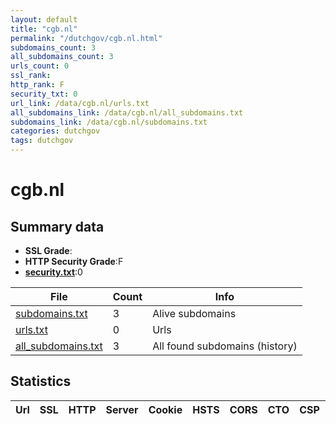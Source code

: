```yaml
---
layout: default
title: "cgb.nl"
permalink: "/dutchgov/cgb.nl.html"
subdomains_count: 3
all_subdomains_count: 3
urls_count: 0
ssl_rank: 
http_rank: F
security_txt: 0
url_link: /data/cgb.nl/urls.txt
all_subdomains_link: /data/cgb.nl/all_subdomains.txt
subdomains_link: /data/cgb.nl/subdomains.txt
categories: dutchgov
tags: dutchgov
---
```



# cgb.nl
## Summary data


 - **SSL Grade**:
 - **HTTP Security Grade**:F
 - **[security.txt](https://www.digitaleoverheid.nl/nieuws/standaard-security-txt-nu-verplicht-voor-overheid/)**:0


| File       | Count | Info |
|------------|-------|------|
|[subdomains.txt](/DutchGovScope/data/cgb.nl/subdomains.txt)|3|Alive subdomains|
|[urls.txt](/DutchGovScope/data/cgb.nl/urls.txt)|0|Urls|
|[all_subdomains.txt](/DutchGovScope/data/cgb.nl/all_subdomains.txt)|3|All found subdomains (history)|


## Statistics


| Url | SSL | HTTP | Server | Cookie | HSTS | CORS | CTO | CSP | XFO | XXP | RP |FP| Tech |Title |
|--------|-------|-------|------|------|------|------|------|------|------|------|------|------|------|------|

